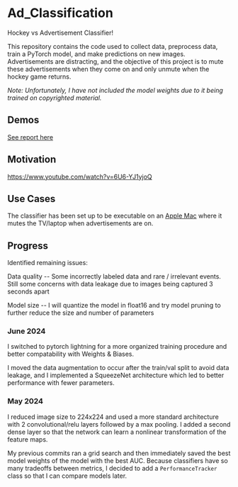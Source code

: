 # Ad_Classification

Hockey vs Advertisement Classifier!

This repository contains the code used to collect data, preprocess data, train a PyTorch model, and make predictions on new images. Advertisements are distracting, and the objective of this project is to mute these advertisements when they come on and only unmute when the hockey game returns.

*Note: Unfortunately, I have not included the model weights due to it being trained on copyrighted material.*

## Demos
[See report here](https://api.wandb.ai/links/antonryoung02_org/g0l4czrq)

## Motivation

https://www.youtube.com/watch?v=6U6-YJ1yjoQ

## Use Cases

The classifier has been set up to be executable on an [Apple Mac](./mac_inference) where it mutes the TV/laptop when advertisements are on.

## Progress

Identified remaining issues:

Data quality -- Some incorrectly labeled data and rare / irrelevant events. Still some concerns with data leakage due to images being captured 3 seconds apart

Model size -- I will quantize the model in float16 and try model pruning to further reduce the size and number of parameters

### June 2024

I switched to pytorch lightning for a more organized training procedure and better compatability with Weights & Biases. 

I moved the data augmentation to occur after the train/val split to avoid data leakage, and I implemented a SqueezeNet architecture which led to better performance with fewer parameters.

### May 2024

I reduced image size to 224x224 and used a more standard architecture with 2 convolutional/relu layers followed by a max pooling. I added a second dense layer so that the network can learn a nonlinear transformation of the feature maps.

My previous commits ran a grid search and then immediately saved the best model weights of the model with the best AUC. Because classifiers have so many tradeoffs between metrics, I decided to add a `PerformanceTracker` class so that I can compare models later.

